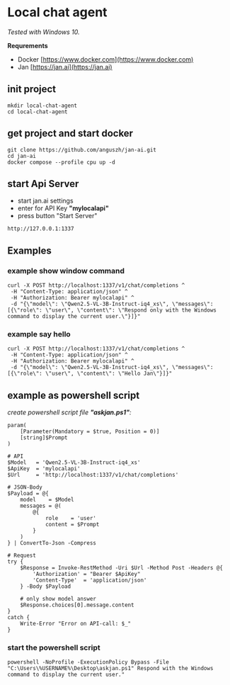 # Local chat agent

_Tested with Windows 10._

**Requrements**

- Docker [https://www.docker.com](https://www.docker.com)
- Jan [https://jan.ai](https://jan.ai)

## init project

```
mkdir local-chat-agent
cd local-chat-agent
```

## get project and start docker

```
git clone https://github.com/anguszh/jan-ai.git
cd jan-ai
docker compose --profile cpu up -d
```

## start Api Server

- start jan.ai settings
- enter for API Key **"mylocalapi"**
- press button "Start Server"

```
http://127.0.0.1:1337
```

## Examples

### example show window command

```
curl -X POST http://localhost:1337/v1/chat/completions ^
 -H "Content-Type: application/json" ^
 -H "Authorization: Bearer mylocalapi" ^
 -d "{\"model\": \"Qwen2.5-VL-3B-Instruct-iq4_xs\", \"messages\": [{\"role\": \"user\", \"content\": \"Respond only with the Windows command to display the current user.\"}]}"
```

### example say hello

```
curl -X POST http://localhost:1337/v1/chat/completions ^
 -H "Content-Type: application/json" ^
 -H "Authorization: Bearer mylocalapi" ^
 -d "{\"model\": \"Qwen2.5-VL-3B-Instruct-iq4_xs\", \"messages\": [{\"role\": \"user\", \"content\": \"Hello Jan\"}]}"
```

## example as powershell script

_create powershell script file **"askjan.ps1"**:_

```
param(
    [Parameter(Mandatory = $true, Position = 0)]
    [string]$Prompt
)

# API
$Model   = 'Qwen2.5-VL-3B-Instruct-iq4_xs'
$ApiKey  = 'mylocalapi'
$Url     = 'http://localhost:1337/v1/chat/completions'

# JSON-Body
$Payload = @{
    model    = $Model
    messages = @(
        @{
            role    = 'user'
            content = $Prompt
        }
    )
} | ConvertTo-Json -Compress

# Request
try {
    $Response = Invoke-RestMethod -Uri $Url -Method Post -Headers @{
        'Authorization' = "Bearer $ApiKey"
        'Content-Type'  = 'application/json'
    } -Body $Payload

    # only show model answer
    $Response.choices[0].message.content
}
catch {
    Write-Error "Error on API-call: $_"
}

```

### start the powershell script

```
powershell -NoProfile -ExecutionPolicy Bypass -File "C:\Users\%USERNAME%\Desktop\askjan.ps1" Respond with the Windows command to display the current user."
```
